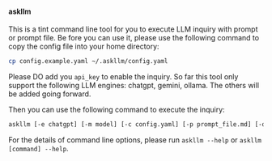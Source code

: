 #### askllm

This is a tint command line tool for you to execute LLM inquiry with prompt or prompt file. Be fore you can use it, please use the following command to copy the config file into your home directory:
```bash
cp config.example.yaml ~/.askllm/config.yaml
```

Please DO add you `api_key` to enable the inquiry. So far this tool only support the following LLM engines: chatgpt, gemini, ollama. The others will be added going forward.

Then you can use the following command to execute the inquiry:
```bash
askllm [-e chatgpt] [-m model] [-c config.yaml] [-p prompt_file.md] [-o output.md] [direct prompt instuctions]
```

For the details of command line options, please run `askllm --help` or `askllm [command] --help`.
